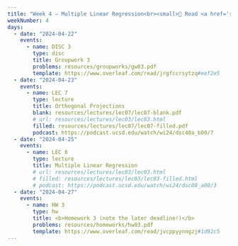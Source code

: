 ```yaml
---
title: "Week 4 – Multiple Linear Regression<br><small>📘 Read <a href='resources/notes/notes_chapter_2.pdf#page=10'>Note 2, Pages 10-19</a>.</small>"
weekNumber: 4
days:
  - date: "2024-04-22"
    events:
      - name: DISC 3
        type: disc
        title: Groupwork 3
        problems: resources/groupworks/gw03.pdf
        template: https://www.overleaf.com/read/jrgfccrsytzq#eef2e5
  - date: "2024-04-23"
    events:
      - name: LEC 7
        type: lecture
        title: Orthogonal Projections
        blank: resources/lectures/lec07/lec07-blank.pdf
        # url: resources/lectures/lec03/lec03.html
        filled: resources/lectures/lec07/lec07-filled.pdf
        podcast: https://podcast.ucsd.edu/watch/wi24/dsc40a_b00/7
  - date: "2024-04-25"
    events:
      - name: LEC 8
        type: lecture
        title: Multiple Linear Regression
        # url: resources/lectures/lec03/lec03.html
        # filled: resources/lectures/lec03/lec03-filled.html
        # podcast: https://podcast.ucsd.edu/watch/wi24/dsc80_a00/3
  - date: "2024-04-27"
    events:
      - name: HW 3
        type: hw
        title: <b>Homework 3 (note the later deadline!)</b>
        problems: resources/homeworks/hw03.pdf
        template: https://www.overleaf.com/read/jvcppyynngzj#1d92c5
---
```

